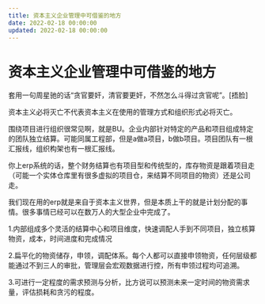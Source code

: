 ```yaml
---
title: 资本主义企业管理中可借鉴的地方
date: 2022-02-18 00:00:00
updated: 2022-02-18 00:00:00
---
```


# 资本主义企业管理中可借鉴的地方

套用一句周星驰的话“贪官要奸，清官要更奸，不然怎么斗得过贪官呢”。[捂脸]

资本主义必将灭亡不代表资本主义在使用的管理方式和组织形式必将灭亡。

围绕项目进行组织很常见啊，就是BU。企业内部针对特定的产品和项目组成特定的团队独立结算。可能同属工程部，但是a做a项目，b做b项目。项目团队有一根汇报线，组织构架也有一根汇报线。

你上erp系统的话，整个财务结算也有项目型和传统型的，库存物资是跟着项目走（可能一个实体仓库里有很多虚拟的项目仓，来结算不同项目的物资）还是公司走。

我们现在用的erp就是来自于资本主义世界，但是本质上干的就是计划分配的事情。很多事情已经可以在数万人的大型企业中完成了。

1.内部组成多个灵活的结算中心和项目维度，快速调配人手到不同项目，独立核算物资，成本，时间进度和完成情况

2.扁平化的物资储存，申领，调配体系。每个人都可以直接申领物资，任何层级都能通过不到三人的审批，管理层会宏观数据进行控，所有申领过程均可追溯。

3.可进行一定程度的需求预测与分析，比方说可以预测未来一定时间的物资需求量，评估损耗和贪污的程度。

